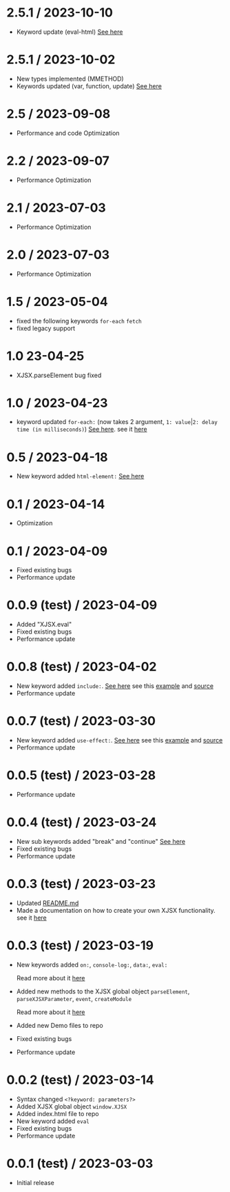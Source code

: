 2.5.1 / 2023-10-10
==================

  * Keyword update (eval-html) [See here](modules#readme)

2.5.1 / 2023-10-02
==================

  * New types implemented (MMETHOD)
  * Keywords updated (var, function, update) [See here](modules#readme)

2.5 / 2023-09-08
==================

  * Performance and code Optimization

2.2 / 2023-09-07
==================

  * Performance Optimization

2.1 / 2023-07-03
==================

  * Performance Optimization

2.0 / 2023-07-03
==================

  * Performance Optimization

1.5 / 2023-05-04
==================

  * fixed the following keywords `for-each` `fetch`
  * fixed legacy support 

1.0 23-04-25
==================

  * XJSX.parseElement bug fixed

1.0  / 2023-04-23
==================

  * keyword updated `for-each:` (now takes 2 argument,
   `1: value`|`2: delay time (in milliseconds)`) [See here](modules#readme).
   see it [here](advance/FOR-EACH.README.md)

0.5  / 2023-04-18
==================

  * New keyword added `html-element:` [See here](modules#readme)

0.1  / 2023-04-14
==================

  * Optimization

  0.1  / 2023-04-09
==================

  * Fixed existing bugs
  * Performance update
  
0.0.9 (test) / 2023-04-09
==================

  * Added "XJSX.eval"
  * Fixed existing bugs
  * Performance update

0.0.8 (test) / 2023-04-02
==================

  * New keyword added `include:`. [See here](modules#readme)
  see this [example](https://Owens94819.github.io/XJSX-DEMO/include)
  and [source](https://github.com/Owens94819/XJSX-DEMO/include)
  * Performance update


0.0.7 (test) / 2023-03-30
==================

  * New keyword added `use-effect:`. [See here](modules#readme)
  see this [example](https://Owens94819.github.io/XJSX-DEMO/animation)
  and [source](https://github.com/Owens94819/XJSX-DEMO/animation)
  * Performance update

0.0.5 (test) / 2023-03-28
==================

  * Performance update
  

0.0.4 (test) / 2023-03-24
==================

  * New sub keywords added "break" and "continue" [See here](advance/FOR-EACH.README.md)
  * Fixed existing bugs
  * Performance update

0.0.3 (test) / 2023-03-23
================== 

  * Updated [README.md](README.md)
  * Made a documentation on how to create your own XJSX functionality. 
     see it [here](module/README.md#windowxjsx)
  
  
  
0.0.3 (test) / 2023-03-19
==================

  * New keywords added 
    `on:`, `console-log:`, `data:`, `eval:`
     
     Read more about it [here](README.md#xjsx-Keywords)
  * Added new methods to the XJSX global object 
   `parseElement`, `parseXJSXParameter`, `event`, `createModule`
    
    Read more about it [here](module/README.md#windowxjsx)
  * Added new Demo files to repo
  * Fixed existing bugs
  * Performance update


0.0.2 (test) / 2023-03-14
==================

  * Syntax changed `<?keyword: parameters?>`
  * Added XJSX global object `window.XJSX`
  * Added index.html file to repo
  * New keyword added `eval`
  * Fixed existing bugs
  * Performance update

0.0.1 (test) / 2023-03-03
==================

  * Initial release
